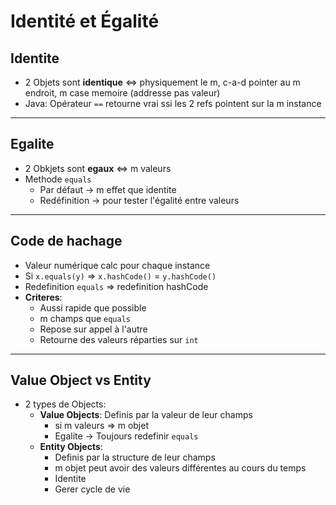 # Identité et Égalité

## **Identite**

- 2 Objets sont **identique** $\iff$ physiquement le m, c-a-d pointer au m endroit, m case memoire (addresse pas valeur)
- Java: Opérateur `==` retourne vrai ssi les 2 refs pointent sur la m instance

---

## **Egalite**

- 2 Obkjets sont **egaux** $\iff$ m valeurs
- Methode `equals`
  - Par défaut $\rightarrow$ m effet que identite
  - Redéfinition $\rightarrow$ pour tester l'égalité entre valeurs

---

## **Code de hachage**

- Valeur numérique calc pour chaque instance
- Si `x.equals(y)` $\Rightarrow$ `x.hashCode()` = `y.hashCode()`
- Redefinition `equals` $\Rightarrow$ redefinition hashCode
- **Criteres**:
  - Aussi rapide que possible
  - m champs que `equals`
  - Repose sur appel à l'autre
  - Retourne des valeurs réparties sur `int`

---

## **Value Object vs Entity**

- 2 types de Objects:
  - **Value Objects**: Definis par la valeur de leur champs
    - si m valeurs $\Rightarrow$ m objet
    - Egalite $\rightarrow$ Toujours redefinir `equals`
  - **Entity Objects**:
    - Definis par la structure de leur champs
    - m objet peut avoir des valeurs différentes au cours du temps
    - Identite
    - Gerer cycle de vie
